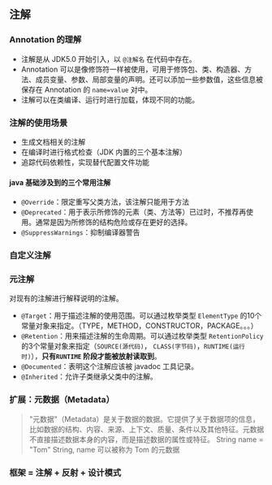 ## 注解

### Annotation 的理解

* 注解是从 JDK5.0 开始引入，以 `@注解名` 在代码中存在。
* Annotation 可以是像修饰符一样被使用，可用于修饰包、类、构造器、方法、成员变量、参数、局部变量的声明。还可以添加一些参数值，这些信息被保存在
  Annotation 的 `name=value` 对中。
* 注解可以在类编译、运行时进行加载，体现不同的功能。

### 注解的使用场景

* 生成文档相关的注解
* 在编译时进行格式检查（JDK 内置的三个基本注解）
* 追踪代码依赖性，实现替代配置文件功能

#### java 基础涉及到的三个常用注解

* `@Override`：限定重写父类方法，该注解只能用于方法
* `@Deprecated`：用于表示所修饰的元素（类、方法等）已过时，不推荐再使用。通常是因为所修饰的结构危险或存在更好的选择。
* `@SuppressWarnings`：抑制编译器警告

### 自定义注解

### 元注解

对现有的注解进行解释说明的注解。

* `@Target`：用于描述注解的使用范围。可以通过枚举类型 `ElementType` 的10个常量对象来指定。（TYPE，METHOD，CONSTRUCTOR，PACKAGE。。。）
* `@Retention`：用来描述注解的生命周期。可以通过枚举类型 `RetentionPolicy` 的3个常量对象来指定（`SOURCE(源代码)`，
  `CLASS(字节码)`，`RUNTIME(运行时)`），**只有`RUNTIME` 阶段才能被放射读取到**。
* `@Documented`：表明这个注解应该被 javadoc 工具记录。
* `@Inherited`：允许子类继承父类中的注解。

### 扩展：元数据（Metadata）

> "元数据"（Metadata）是关于数据的数据。它提供了关于数据项的信息，比如数据的结构、内容、来源、上下文、质量、条件以及其他特征。元数据不直接描述数据本身的内容，而是描述数据的属性或特征。
> String name = "Tom"
> String, name 可以被称为 Tom 的元数据

### 框架 = 注解 + 反射 + 设计模式